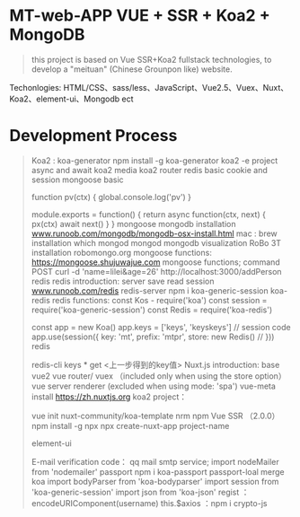# MT-web-APP VUE + SSR + Koa2 + MongoDB

>  this project is based on Vue SSR+Koa2 fullstack technologies, to develop a "meituan" (Chinese Grounpon like) website.

Techonlogies: HTML/CSS、sass/less、JavaScript、Vue2.5、Vuex、Nuxt、Koa2、element-ui、Mongodb ect

# Development Process

> Koa2 :
>koa-generator
>  npm install -g koa-generator
>  koa2 -e project
>  async and await
>  koa2 media
>  koa2 router
>  redis basic
>  cookie and session
>  mongoose basic
>
>  function pv(ctx) {
>    global.console.log('pv')
>  }
>
>  module.exports = function() {
>    return async function(ctx, next) {
>      px(ctx)
>      await next()
>    }
>  }
>  mongoose
>  mongodb installation
>  www.runoob.com/mongodb/mongodb-osx-install.html
>  mac : brew installation
>  which mongod
>  mongod
>  mongodb visualization RoBo 3T installation
>  robomongo.org
>  mongoose functions:
>  https://mongoose.shujuwajue.com
>  mongoose functions;
>  command POST 
>  curl -d 'name=lilei&age=26' http://localhost:3000/addPerson
>  redis
>  redis introduction:
>  server save read session 
>  www.runoob.com/redis
>  redis-server
>  npm i koa-generic-session koa-redis
>  redis functions:
>  const Kos - require('koa')
>  const session = require('koa-generic-session')
>  const Redis = require('koa-redis')
>
>  const app = new Koa()
>  app.keys = ['keys', 'keyskeys'] //  session code
>  app.use(session({
>    key: 'mt',
>    prefix: 'mtpr',
>    store: new Redis() // 
>  }))
>  redis
>
>
>  redis-cli
>  keys *
>  get <上一步得到的key值>
>  Nuxt.js introduction:
>  base vue2 
>   vue router/ vuex （included only when using the store option）
>  vue server renderer (excluded when using mode: 'spa')
>  vue-meta
>  install
>  https://zh.nuxtjs.org
>  koa2 project：
>
>  vue init nuxt-community/koa-template <project>
>  nrm npm 
>  Vue SSR 
>  （2.0.0）
>  npm install -g npx
>  npx create-nuxt-app project-name
>
>  element-ui
>
>  E-mail verification code：
>   qq mail smtp service;
>  import nodeMailer from 'nodemailer'
>  passport
>  npm i koa-passport passport-loal
>  merge koa
>  import bodyParser from 'koa-bodyparser'
>  import session from 'koa-generic-session'
>  import json from 'koa-json'
>  regist
>  ：encodeURIComponent(username)
>  this.$axios
>  ：npm i crypto-js

